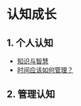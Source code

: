 # 认知成长

## 1. 个人认知
- [知识与智慧](https://wanliming.notion.site/2a7ecc9d80a84832a29a4a4a78dd431a)
- [时间应该如何管理？](https://wanliming.notion.site/b189db0eae2f44de9aafcace3151f36d)

## 2. 管理认知
